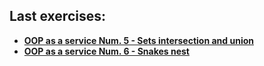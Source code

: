 ## Last exercises: 
- **[OOP as a service Num. 5 - Sets intersection and union](Exercises/Services/objects5Service)**
- **[OOP as a service Num. 6 - Snakes nest](Exercises/Services/objects6Service)**

